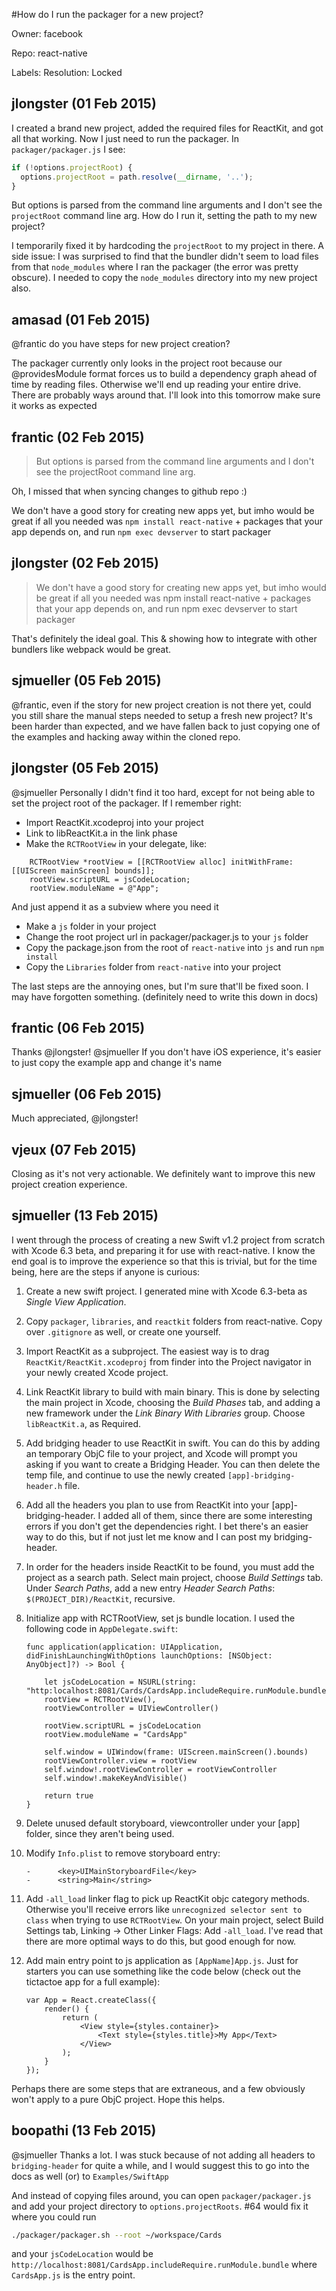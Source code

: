 #How do I run the packager for a new project?

Owner: facebook

Repo: react-native

Labels: Resolution: Locked 

## jlongster (01 Feb 2015)

I created a brand new project, added the required files for ReactKit, and got all that working. Now I just need to run the packager. In `packager/packager.js` I see:

``` js
if (!options.projectRoot) {
  options.projectRoot = path.resolve(__dirname, '..');
}
```

But options is parsed from the command line arguments and I don't see the `projectRoot` command line arg. How do I run it, setting the path to my new project?

I temporarily fixed it by hardcoding the `projectRoot` to my project in there. A side issue: I was surprised to find that the bundler didn't seem to load files from that `node_modules` where I ran the packager (the error was pretty obscure). I needed to copy the `node_modules` directory into my new project also.


## amasad (01 Feb 2015)

@frantic do you have steps for new project creation?

The packager currently only looks in the project root because our @providesModule format forces us to build a dependency graph ahead of time by reading files. Otherwise we'll end up reading your entire drive. There are probably ways around that. I'll look into this tomorrow make sure it works as expected 


## frantic (02 Feb 2015)

> But options is parsed from the command line arguments and I don't see the projectRoot command line arg.

Oh, I missed that when syncing changes to github repo :)

We don't have a good story for creating new apps yet, but imho would be great if all you needed was `npm install react-native` + packages that your app depends on, and run `npm exec devserver` to start packager


## jlongster (02 Feb 2015)

> We don't have a good story for creating new apps yet, but imho would be great if all you needed was npm install react-native + packages that your app depends on, and run npm exec devserver to start packager

That's definitely the ideal goal. This & showing how to integrate with other bundlers like webpack would be great.


## sjmueller (05 Feb 2015)

@frantic, even if the story for new project creation is not there yet, could you still share the manual steps needed to setup a fresh new project?  It's been harder than expected, and we have fallen back to just copying one of the examples and hacking away within the cloned repo.


## jlongster (05 Feb 2015)

@sjmueller Personally I didn't find it too hard, except for not being able to set the project root of the packager. If I remember right:
- Import ReactKit.xcodeproj into your project
- Link to libReactKit.a in the link phase
- Make the `RCTRootView` in your delegate, like:

```
    RCTRootView *rootView = [[RCTRootView alloc] initWithFrame:[[UIScreen mainScreen] bounds]];
    rootView.scriptURL = jsCodeLocation;
    rootView.moduleName = @"App";
```

And just append it as a subview where you need it
- Make a `js` folder in your project
- Change the root project url in packager/packager.js to your `js` folder
- Copy the package.json from the root of `react-native` into `js` and run `npm install`
- Copy the `Libraries` folder from `react-native` into your project

The last steps are the annoying ones, but I'm sure that'll be fixed soon. I may have forgotten something. (definitely need to write this down in docs)


## frantic (06 Feb 2015)

Thanks @jlongster!  @sjmueller If you don't have iOS experience, it's easier to just copy the example app and change it's name


## sjmueller (06 Feb 2015)

Much appreciated, @jlongster!


## vjeux (07 Feb 2015)

Closing as it's not very actionable. We definitely want to improve this new project creation experience.


## sjmueller (13 Feb 2015)

I went through the process of creating a new Swift v1.2 project from scratch with Xcode 6.3 beta, and preparing it for use with react-native.  I know the end goal is to improve the experience so that this is trivial, but for the time being, here are the steps if anyone is curious:
1. Create a new swift project. I generated mine with Xcode 6.3-beta as _Single View Application_.
2. Copy `packager`, `libraries`, and `reactkit` folders from react-native.  Copy over `.gitignore` as well, or create one yourself.
3. Import ReactKit as a subproject.  The easiest way is to drag `ReactKit/ReactKit.xcodeproj` from finder into the Project navigator in your newly created Xcode project.
4. Link ReactKit library to build with main binary. This is done by selecting the main project in Xcode, choosing the _Build Phases_ tab, and adding a new framework under the _Link Binary With Libraries_ group.  Choose `libReactKit.a`, as Required.
5. Add bridging header to use ReactKit in swift.  You can do this by adding an temporary ObjC file to your project, and Xcode will prompt you asking if you want to create a Bridging Header.  You can then delete the temp file, and continue to use the newly created `[app]-bridging-header.h` file.
6. Add all the headers you plan to use from ReactKit into your [app]-bridging-header.  I added all of them, since there are some interesting errors if you don't get the dependencies right.  I bet there's an easier way to do this, but if not just let me know and I can post my bridging-header.
7. In order for the headers inside ReactKit to be found, you must add the
   project as a search path.  Select main project, choose _Build Settings_
   tab.  Under _Search Paths_, add a new entry _Header Search Paths_:
   `$(PROJECT_DIR)/ReactKit`, recursive.
8. Initialize app with RCTRootView, set js bundle location.  I used the following code in `AppDelegate.swift`:
   
   ```
   func application(application: UIApplication, didFinishLaunchingWithOptions launchOptions: [NSObject: AnyObject]?) -> Bool {
   
       let jsCodeLocation = NSURL(string: "http:localhost:8081/Cards/CardsApp.includeRequire.runModule.bundle"),
       rootView = RCTRootView(),
       rootViewController = UIViewController()
   
       rootView.scriptURL = jsCodeLocation
       rootView.moduleName = "CardsApp"
   
       self.window = UIWindow(frame: UIScreen.mainScreen().bounds)
       rootViewController.view = rootView
       self.window!.rootViewController = rootViewController
       self.window!.makeKeyAndVisible()
   
       return true
   }
   ```
9. Delete unused default storyboard, viewcontroller under your [app] folder, since they aren't being used.
10. Modify `Info.plist` to remove storyboard entry:
    
    ```
    -      <key>UIMainStoryboardFile</key>
    -      <string>Main</string>
    ```
11. Add `-all_load` linker flag to pick up ReactKit objc category methods.  Otherwise you'll receive errors like `unrecognized selector sent to class` when trying to use `RCTRootView`. On your main project, select Build Settings tab, Linking -> Other Linker Flags: Add `-all_load`.  I've read that there are more optimal ways to do this, but good enough for now.
12. Add main entry point to js application as `[AppName]App.js`.  Just for starters you can use something like the code below (check out the tictactoe app for a full example):
    
    ```
    var App = React.createClass({
        render() {
            return (
                <View style={styles.container}>
                    <Text style={styles.title}>My App</Text>
                </View>
            );
        }
    });
    ```

Perhaps there are some steps that are extraneous, and a few obviously won't apply to a pure ObjC project.  Hope this helps.


## boopathi (13 Feb 2015)

@sjmueller Thanks a lot. I was stuck because of not adding all headers to `bridging-header` for quite a while, and I would suggest this to go into the docs as well (or) to `Examples/SwiftApp`

And instead of copying files around, you can open `packager/packager.js` and add your project directory to  `options.projectRoots`. #64 would fix it where you could run 

``` sh
./packager/packager.sh --root ~/workspace/Cards
```

and your `jsCodeLocation` would be `http://localhost:8081/CardsApp.includeRequire.runModule.bundle` where `CardsApp.js` is the entry point.


